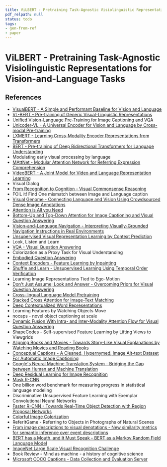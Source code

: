 ```yaml
---
title: ViLBERT - Pretraining Task-Agnostic Visiolinguistic Representations for Vision-and-Language Tasks
pdf_relpath: null
status: todo
tags:
- gen-from-ref
- paper
---
```


# ViLBERT - Pretraining Task-Agnostic Visiolinguistic Representations for Vision-and-Language Tasks

## References

- [VisualBERT - A Simple and Performant Baseline for Vision and Language](./visualbert-a-simple-and-performant-baseline-for-vision-and-language.md)
- [VL-BERT - Pre-training of Generic Visual-Linguistic Representations](./vl-bert-pre-training-of-generic-visual-linguistic-representations.md)
- [Unified Vision-Language Pre-Training for Image Captioning and VQA](./unified-vision-language-pre-training-for-image-captioning-and-vqa.md)
- [Unicoder-VL - A Universal Encoder for Vision and Language by Cross-modal Pre-training](./unicoder-vl-a-universal-encoder-for-vision-and-language-by-cross-modal-pre-training.md)
- [LXMERT - Learning Cross-Modality Encoder Representations from Transformers](./lxmert-learning-cross-modality-encoder-representations-from-transformers.md)
- [BERT - Pre-training of Deep Bidirectional Transformers for Language Understanding](./bert-pre-training-of-deep-bidirectional-transformers-for-language-understanding.md)
- Modulating early visual processing by language
- [MAttNet - Modular Attention Network for Referring Expression Comprehension](./mattnet-modular-attention-network-for-referring-expression-comprehension.md)
- [VideoBERT - A Joint Model for Video and Language Representation Learning](./videobert-a-joint-model-for-video-and-language-representation-learning.md)
- Visual Dialog
- [From Recognition to Cognition - Visual Commonsense Reasoning](./from-recognition-to-cognition-visual-commonsense-reasoning.md)
- FOIL it! Find One mismatch between Image and Language caption
- [Visual Genome - Connecting Language and Vision Using Crowdsourced Dense Image Annotations](./visual-genome-connecting-language-and-vision-using-crowdsourced-dense-image-annotations.md)
- [Attention is All you Need](./attention-is-all-you-need.md)
- [Bottom-Up and Top-Down Attention for Image Captioning and Visual Question Answering](./bottom-up-and-top-down-attention-for-image-captioning-and-visual-question-answering.md)
- [Vision-and-Language Navigation - Interpreting Visually-Grounded Navigation Instructions in Real Environments](./vision-and-language-navigation-interpreting-visually-grounded-navigation-instructions-in-real-environments.md)
- [Unsupervised Visual Representation Learning by Context Prediction](./unsupervised-visual-representation-learning-by-context-prediction.md)
- Look, Listen and Learn
- [VQA - Visual Question Answering](./vqa-visual-question-answering.md)
- Colorization as a Proxy Task for Visual Understanding
- [Embodied Question Answering](./embodied-question-answering.md)
- [Context Encoders - Feature Learning by Inpainting](./context-encoders-feature-learning-by-inpainting.md)
- [Shuffle and Learn - Unsupervised Learning Using Temporal Order Verification](./shuffle-and-learn-unsupervised-learning-using-temporal-order-verification.md)
- Learning Image Representations Tied to Ego-Motion
- [Don't Just Assume; Look and Answer - Overcoming Priors for Visual Question Answering](./don-t-just-assume-look-and-answer-overcoming-priors-for-visual-question-answering.md)
- [Cross-lingual Language Model Pretraining](./cross-lingual-language-model-pretraining.md)
- [Stacked Cross Attention for Image-Text Matching](./stacked-cross-attention-for-image-text-matching.md)
- [Deep Contextualized Word Representations](./deep-contextualized-word-representations.md)
- Learning Features by Watching Objects Move
- nocaps - novel object captioning at scale
- [Dynamic Fusion With Intra- and Inter-Modality Attention Flow for Visual Question Answering](./dynamic-fusion-with-intra-and-inter-modality-attention-flow-for-visual-question-answering.md)
- ShapeCodes - Self-supervised Feature Learning by Lifting Views to Viewgrids
- [Aligning Books and Movies - Towards Story-Like Visual Explanations by Watching Movies and Reading Books](./aligning-books-and-movies-towards-story-like-visual-explanations-by-watching-movies-and-reading-books.md)
- [Conceptual Captions - A Cleaned, Hypernymed, Image Alt-text Dataset For Automatic Image Captioning](./conceptual-captions-a-cleaned-hypernymed-image-alt-text-dataset-for-automatic-image-captioning.md)
- [Google's Neural Machine Translation System - Bridging the Gap between Human and Machine Translation](./google-s-neural-machine-translation-system-bridging-the-gap-between-human-and-machine-translation.md)
- [Deep Residual Learning for Image Recognition](./deep-residual-learning-for-image-recognition.md)
- [Mask R-CNN](./mask-r-cnn.md)
- One billion word benchmark for measuring progress in statistical language modeling
- Discriminative Unsupervised Feature Learning with Exemplar Convolutional Neural Networks
- [Faster R-CNN - Towards Real-Time Object Detection with Region Proposal Networks](./faster-r-cnn-towards-real-time-object-detection-with-region-proposal-networks.md)
- [Colorful Image Colorization](./colorful-image-colorization.md)
- ReferItGame - Referring to Objects in Photographs of Natural Scenes
- [From image descriptions to visual denotations - New similarity metrics for semantic inference over event descriptions](./from-image-descriptions-to-visual-denotations-new-similarity-metrics-for-semantic-inference-over-event-descriptions.md)
- [BERT has a Mouth, and It Must Speak - BERT as a Markov Random Field Language Model](./bert-has-a-mouth-and-it-must-speak-bert-as-a-markov-random-field-language-model.md)
- [ImageNet Large Scale Visual Recognition Challenge](./imagenet-large-scale-visual-recognition-challenge.md)
- Book Review - Mind as machine - a history of cognitive science
- [Microsoft COCO Captions - Data Collection and Evaluation Server](./microsoft-coco-captions-data-collection-and-evaluation-server.md)

